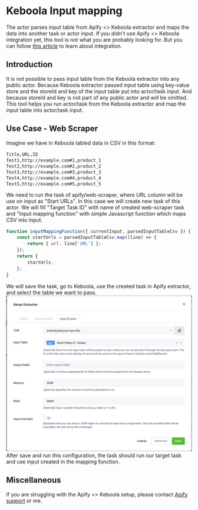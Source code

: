 # Keboola Input mapping

The actor parses input table from Apify <> Keboola extractor and maps the data into another task or actor input.
If you didn't use Apify <> Keboola integration yet, this tool is not what you are probably looking for. But you
can follow [this article](https://help.apify.com/en/articles/2003234-keboola-integration) to learn about integration.

## Introduction

It is not possible to pass input table from the Keboola extractor into any public actor. Because Keboola extractor passed
input table using key-value store and the storeId and key of the input table put into actor/task input. And because
storeId and key is not part of any public actor and will be omitted. This tool helps you run actor/task from the Keboola
extractor and map the input table into actor/task input.

## Use Case - Web Scraper

Imagine we have in Keboola tabled data in CSV in this format:
```csv
Title,URL,ID
Test1,http://example.com#1,product_1
Test2,http://example.com#2,product_2
Test3,http://example.com#3,product_3
Test4,http://example.com#4,product_4
Test5,http://example.com#5,product_5
```
We need to run the task of apify/web-scraper, where URL column will be use on input as "Start URLs".
In this case we will create new task of this actor. We will fill
"Target Task ID" with name of created web-scraper task and
"Input mapping function" with simple Javascript function which maps CSV into input.
```javascript
function inputMappingFunction({ currentInput, parsedInputTableCsv }) {
    const startUrls = parsedInputTableCsv.map((line) => {
        return { url: line['URL'] };
    });
    return {
        startUrls,
    };
}
```
We will save the task, go to Keboola, use the created task in Apify extractor, and select the table we
want to pass.
![Keboola-ex](./keboola-ex.png)
After save and run this configuration, the task should run our target task and use input created in the mapping function.

## Miscellaneous

If you are struggling with the Apify <> Keboola setup, please contact [Apify support](mailto:support@apify.com) or me.
